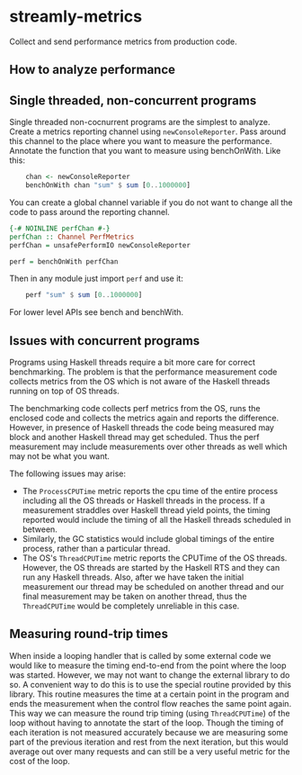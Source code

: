# streamly-metrics

Collect and send performance metrics from production code.

## How to analyze performance

## Single threaded, non-concurrent programs

Single threaded non-cocnurrent programs are the simplest to analyze. Create a
metrics reporting channel using `newConsoleReporter`. Pass around this channel
to the place where you want to measure the performance. Annotate the function
that you want to measure using benchOnWith. Like this:

```haskell
    chan <- newConsoleReporter
    benchOnWith chan "sum" $ sum [0..1000000]
```

You can create a global channel variable if you do not want to change all the
code to pass around the reporting channel.

```haskell
{-# NOINLINE perfChan #-}
perfChan :: Channel PerfMetrics
perfChan = unsafePerformIO newConsoleReporter

perf = benchOnWith perfChan
```

Then in any module just import `perf` and use it:

```haskell
    perf "sum" $ sum [0..1000000]
```

For lower level APIs see bench and benchWith.

## Issues with concurrent programs

Programs using Haskell threads require a bit more care for correct
benchmarking. The problem is that the performance measurement code collects
metrics from the OS which is not aware of the Haskell threads running on top of
OS threads.

The benchmarking code collects perf metrics from the OS, runs the enclosed code
and collects the metrics again and reports the difference. However, in presence
of Haskell threads the code being measured may block and another Haskell thread
may get scheduled. Thus the perf measurement may include measurements over
other threads as well which may not be what you want.

The following issues may arise:

* The `ProcessCPUTime` metric reports the cpu time of the entire process
  including all the OS threads or Haskell threads in the process. If a
  measurement straddles over Haskell thread yield points, the timing reported
  would include the timing of all the Haskell threads scheduled in between.
* Similarly, the GC statistics would include global timings of the entire
  process, rather than a particular thread.
* The OS's `ThreadCPUTime` metric reports the CPUTime of the OS threads. However,
  the OS threads are started by the Haskell RTS and they can run any Haskell
  threads. Also, after we have taken the initial measurement our thread may be
  scheduled on another thread and our final measurement may be taken on another
  thread, thus the `ThreadCPUTime` would be completely unreliable in this case.

## Measuring round-trip times

When inside a looping handler that is called by some external code we would
like to measure the timing end-to-end from the point where the loop was
started. However, we may not want to change the external library to do so. A
convenient way to do this is to use the special routine provided by this
library. This routine measures the time at a certain point in the program and
ends the measurement when the control flow reaches the same point again. This
way we can measure the round trip timing (using `ThreadCPUTime`) of the loop
without having to annotate the start of the loop. Though the timing of each
iteration is not measured accurately because we are measuring some part of the
previous iteration and rest from the next iteration, but this would average out
over many requests and can still be a very useful metric for the cost of the
loop.
